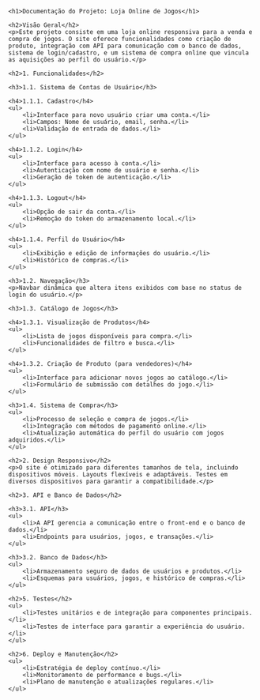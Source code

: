 <!DOCTYPE html>
<html lang="en">
<head>
    <meta charset="UTF-8">
    <meta http-equiv="X-UA-Compatible" content="IE=edge">
    <meta name="viewport" content="width=device-width, initial-scale=1.0">
    <title>Documentação do Projeto: Loja Online de Jogos</title>
</head>
<body>

    <h1>Documentação do Projeto: Loja Online de Jogos</h1>

    <h2>Visão Geral</h2>
    <p>Este projeto consiste em uma loja online responsiva para a venda e compra de jogos. O site oferece funcionalidades como criação de produto, integração com API para comunicação com o banco de dados, sistema de login/cadastro, e um sistema de compra online que vincula as aquisições ao perfil do usuário.</p>

    <h2>1. Funcionalidades</h2>

    <h3>1.1. Sistema de Contas de Usuário</h3>

    <h4>1.1.1. Cadastro</h4>
    <ul>
        <li>Interface para novo usuário criar uma conta.</li>
        <li>Campos: Nome de usuário, email, senha.</li>
        <li>Validação de entrada de dados.</li>
    </ul>

    <h4>1.1.2. Login</h4>
    <ul>
        <li>Interface para acesso à conta.</li>
        <li>Autenticação com nome de usuário e senha.</li>
        <li>Geração de token de autenticação.</li>
    </ul>

    <h4>1.1.3. Logout</h4>
    <ul>
        <li>Opção de sair da conta.</li>
        <li>Remoção do token do armazenamento local.</li>
    </ul>

    <h4>1.1.4. Perfil do Usuário</h4>
    <ul>
        <li>Exibição e edição de informações do usuário.</li>
        <li>Histórico de compras.</li>
    </ul>

    <h3>1.2. Navegação</h3>
    <p>Navbar dinâmica que altera itens exibidos com base no status de login do usuário.</p>

    <h3>1.3. Catálogo de Jogos</h3>

    <h4>1.3.1. Visualização de Produtos</h4>
    <ul>
        <li>Lista de jogos disponíveis para compra.</li>
        <li>Funcionalidades de filtro e busca.</li>
    </ul>

    <h4>1.3.2. Criação de Produto (para vendedores)</h4>
    <ul>
        <li>Interface para adicionar novos jogos ao catálogo.</li>
        <li>Formulário de submissão com detalhes do jogo.</li>
    </ul>

    <h3>1.4. Sistema de Compra</h3>
    <ul>
        <li>Processo de seleção e compra de jogos.</li>
        <li>Integração com métodos de pagamento online.</li>
        <li>Atualização automática do perfil do usuário com jogos adquiridos.</li>
    </ul>

    <h2>2. Design Responsivo</h2>
    <p>O site é otimizado para diferentes tamanhos de tela, incluindo dispositivos móveis. Layouts flexíveis e adaptáveis. Testes em diversos dispositivos para garantir a compatibilidade.</p>

    <h2>3. API e Banco de Dados</h2>

    <h3>3.1. API</h3>
    <ul>
        <li>A API gerencia a comunicação entre o front-end e o banco de dados.</li>
        <li>Endpoints para usuários, jogos, e transações.</li>
    </ul>

    <h3>3.2. Banco de Dados</h3>
    <ul>
        <li>Armazenamento seguro de dados de usuários e produtos.</li>
        <li>Esquemas para usuários, jogos, e histórico de compras.</li>
    </ul>

    <h2>5. Testes</h2>
    <ul>
        <li>Testes unitários e de integração para componentes principais.</li>
        <li>Testes de interface para garantir a experiência do usuário.</li>
    </ul>

    <h2>6. Deploy e Manutenção</h2>
    <ul>
        <li>Estratégia de deploy contínuo.</li>
        <li>Monitoramento de performance e bugs.</li>
        <li>Plano de manutenção e atualizações regulares.</li>
    </ul>

</body>
</html>
